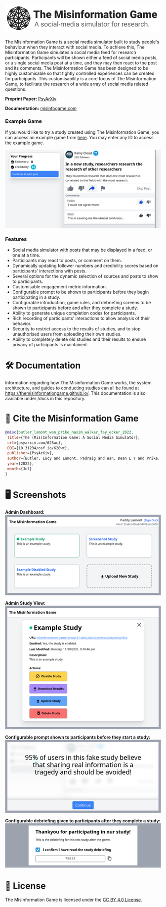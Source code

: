 ![The Misinformation Game](docs/assets/img/banner.png)
------------------------------------------------------

The Misinformation Game is a social media simulator built to study
people's behaviour when they interact with social media. To achieve
this, The Misinformation Game simulates a social media feed for
research participants. Participants will be shown either a feed of
social media posts, or a single social media post at a time, and
they may then react to the post and its comments. The Misinformation
Game has been designed to be highly customisable so that tightly
controlled experiences can be created for participants. This
customisability is a core focus of The Misinformation Game,
to facilitate the research of a wide array of social media
related questions.

**Preprint Paper:** [PsyArXiv](https://psyarxiv.com/628wc/)

**Documentation:** [misinfogame.com](https://misinfogame.com)


### Example Game
If you would like to try a study created using
The Misinformation Game, you can access an example game from
[here](https://themisinformationgame.github.io/link/ExampleGame).
You may enter any ID to access the example game.

![Example Game](docs/screenshots/example-game.png)


### Features

- Social media simulator with posts that may be displayed
  in a feed, or one at a time.
- Participants may react to posts, or comment on them.
- Dynamically updating follower numbers and credibility scores
  based on participants' interactions with posts.
- Several options for the dynamic selection of sources and posts
  to show to participants.
- Customisable engagement metric information.
- Configurable prompt to be shown to participants before they
  begin participating in a study.
- Configurable introduction, game rules, and debriefing screens to be shown
  to participants before and after they complete a study.
- Ability to generate unique completion codes for participants.
- Rich recording of participants' interactions to allow analysis of their behavior.
- Security to restrict access to the results of studies, and to
  stop unauthorised users from uploading their own studies.
- Ability to completely delete old studies and their results to
  ensure privacy of participants is maintained.


# 🛠️ Documentation
Information regarding how The Misinformation Game works, the system architecture, and guides to conducting studies
can all be found at https://themisinformationgame.github.io/.
This documentation is also available under /docs in this
repository.


# 📖 Cite the Misinformation Game
```bibtex
@misc{butler_lamont_wan_prike_nasim_walker_fay_ecker_2022,
 title={The (Mis)Information Game: A Social Media Simulator},
 url={psyarxiv.com/628wc},
 DOI={10.31234/osf.io/628wc},
 publisher={PsyArXiv},
 author={Butler, Lucy and Lamont, Padraig and Wan, Dean L Y and Prike, Toby and Nasim, Mehwish and Walker, Bradley and Fay, Nicolas and Ecker, Ullrich K H},
 year={2022},
 month={Jul}
}
```


# 🖥️ Screenshots
**Admin Dashboard:**
![Example Admin Dashboard](docs/screenshots/example-admin-dashboard.png)

**Admin Study View:**
![Example Admin Study View](docs/screenshots/example-admin-study.png)

**Configurable prompt shown to participants before they
start a study:**
![Example Study Prompt](docs/screenshots/example-prompt.png)

**Configurable debriefing given to participants after
they complete a study:**
![Example Study Debriefing](docs/screenshots/example-debriefing.png)


# 📝 License
The Misinformation Game is licensed under the
[CC BY 4.0 License](LICENSE.txt).
